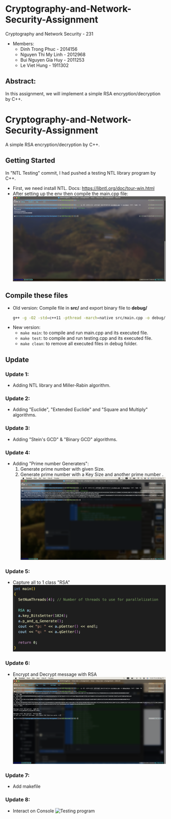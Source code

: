 # Cryptography-and-Network-Security-Assignment
Cryptography and Network Security - 231

- Members:
  - Dinh Trong Phuc - 2014156
  - Nguyen Thi My Linh - 2012968
  - Bui Nguyen Gia Huy - 2011253
  - Le Viet Hung - 1911302

## Abstract:

In this assignment, we will implement a simple RSA encryption/decryption by C++.

# Cryptography-and-Network-Security-Assignment
A simple RSA encryption/decryption by C++.

## Getting Started

In "NTL Testing" commit, I had pushed a testing NTL library program by C++.

- First, we need install NTL. Docs: https://libntl.org/doc/tour-win.html
- After setting up the env then compile the main.cpp file:
  ![Testing program](/img/testing.png "testing in terminal")

## Compile these files
- Old version: 
  Compile file in __src/__ and export binary file to __debug/__
  ```bash
  g++ -g -O2 -std=c++11 -pthread -march=native src/main.cpp -o debug/main -lntl -lgmp -lm
  ```
- New version: 
  - ```make main```: to compile and run main.cpp and its executed file.
  - ```make test```: to compile and run testing.cpp and its executed file.
  - ```make clean```: to remove all executed files in debug folder.

## Update 

### Update 1:
* Adding NTL library and Miller-Rabin algorithm.

### Update 2:
* Adding "Euclide", "Extended Euclide" and "Square and Multiply" algorithms.

### Update 3:
* Adding "Stein's GCD" & "Binary GCD" algorithms.

### Update 4:
* Adding "Prime number Generaters":
  1) Generate prime number with given Size.
  2) Generate prime number with a Key Size and another prime number .
  ![Testing program](/img/test2.png "2 primes p and q")

### Update 5:
* Capture all to 1 class "RSA"
![Testing program](/img/update5.png "Main function using RSA class")

### Update 6:
* Encrypt and Decrypt message with RSA
![Testing program](/img/testRSA.png "Testing RSA function")

### Update 7:
* Add makefile

### Update 8:
* Interact on Console
![Testing program](/img/update8.png "Console Log")